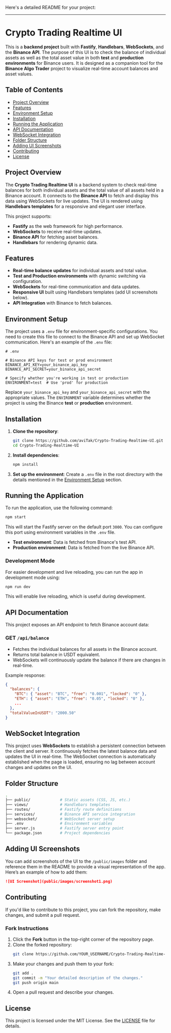 Here's a detailed README for your project:

---

# Crypto Trading Realtime UI

This is a **backend project** built with **Fastify**, **Handlebars**, **WebSockets**, and the **Binance API**. The purpose of this UI is to check the balance of individual assets as well as the total asset value in both **test** and **production environments** for Binance users. It is designed as a companion tool for the **Binance Algo Trader** project to visualize real-time account balances and asset values.

## Table of Contents

- [Project Overview](#project-overview)
- [Features](#features)
- [Environment Setup](#environment-setup)
- [Installation](#installation)
- [Running the Application](#running-the-application)
- [API Documentation](#api-documentation)
- [WebSocket Integration](#websocket-integration)
- [Folder Structure](#folder-structure)
- [Adding UI Screenshots](#adding-ui-screenshots)
- [Contributing](#contributing)
- [License](#license)

## Project Overview

The **Crypto Trading Realtime UI** is a backend system to check real-time balances for both individual assets and the total value of all assets held in a Binance account. It connects to the **Binance API** to fetch and display this data using WebSockets for live updates. The UI is rendered using **Handlebars templates** for a responsive and elegant user interface.

This project supports:
- **Fastify** as the web framework for high performance.
- **WebSockets** to receive real-time updates.
- **Binance API** for fetching asset balances.
- **Handlebars** for rendering dynamic data.

## Features

- **Real-time balance updates** for individual assets and total value.
- **Test and Production environments** with dynamic switching via configuration.
- **WebSockets** for real-time communication and data updates.
- **Responsive UI** built using Handlebars templates (add UI screenshots below).
- **API Integration** with Binance to fetch balances.
  
## Environment Setup

The project uses a `.env` file for environment-specific configurations. You need to create this file to connect to the Binance API and set up WebSocket communication. Here's an example of the `.env` file:

```
# .env

# Binance API keys for test or prod environment
BINANCE_API_KEY=your_binance_api_key
BINANCE_API_SECRET=your_binance_api_secret

# Specify whether you're working in test or production
ENVIRONMENT=test  # Use 'prod' for production
```

Replace `your_binance_api_key` and `your_binance_api_secret` with the appropriate values. The `ENVIRONMENT` variable determines whether the project is using the Binance **test** or **production** environment.

## Installation

1. **Clone the repository**:
   ```bash
   git clone https://github.com/aviTak/Crypto-Trading-Realtime-UI.git
   cd Crypto-Trading-Realtime-UI
   ```

2. **Install dependencies**:
   ```bash
   npm install
   ```

3. **Set up the environment**:
   Create a `.env` file in the root directory with the details mentioned in the [Environment Setup](#environment-setup) section.

## Running the Application

To run the application, use the following command:

```bash
npm start
```

This will start the Fastify server on the default port `3000`. You can configure this port using environment variables in the `.env` file.

- **Test environment**: Data is fetched from Binance's test API.
- **Production environment**: Data is fetched from the live Binance API.

### Development Mode

For easier development and live reloading, you can run the app in development mode using:

```bash
npm run dev
```

This will enable live reloading, which is useful during development.

## API Documentation

This project exposes an API endpoint to fetch Binance account data:

### GET `/api/balance`

- Fetches the individual balances for all assets in the Binance account.
- Returns total balance in USDT equivalent.
- WebSockets will continuously update the balance if there are changes in real-time.

Example response:

```json
{
  "balances": {
    "BTC": { "asset": "BTC", "free": "0.001", "locked": "0" },
    "ETH": { "asset": "ETH", "free": "0.05", "locked": "0" },
    ...
  },
  "totalValueInUSDT": "2000.50"
}
```

## WebSocket Integration

This project uses **WebSockets** to establish a persistent connection between the client and server. It continuously fetches the latest balance data and updates the UI in real-time. The WebSocket connection is automatically established when the page is loaded, ensuring no lag between account changes and updates on the UI.

## Folder Structure

```bash
.
├── public/             # Static assets (CSS, JS, etc.)
├── views/              # Handlebars templates
├── routes/             # Fastify route definitions
├── services/           # Binance API service integration
├── websocket/          # WebSocket server setup
├── .env                # Environment variables
├── server.js           # Fastify server entry point
└── package.json        # Project dependencies
```

## Adding UI Screenshots

You can add screenshots of the UI to the `/public/images` folder and reference them in the README to provide a visual representation of the app. Here’s an example of how to add them:

```markdown
![UI Screenshot](public/images/screenshot1.png)
```

## Contributing

If you'd like to contribute to this project, you can fork the repository, make changes, and submit a pull request.

### Fork Instructions

1. Click the **Fork** button in the top-right corner of the repository page.
2. Clone the forked repository:
   ```bash
   git clone https://github.com/YOUR_USERNAME/Crypto-Trading-Realtime-UI.git
   ```
3. Make your changes and push them to your fork:
   ```bash
   git add .
   git commit -m "Your detailed description of the changes."
   git push origin main
   ```
4. Open a pull request and describe your changes.

## License

This project is licensed under the MIT License. See the [LICENSE](LICENSE) file for details.
